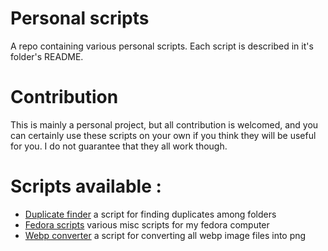 # Personal scripts

A repo containing various personal scripts. Each script is described in it's folder's README.

# Contribution

This is mainly a personal project, but all contribution is welcomed, and you can certainly use these scripts on your own if you think they will be useful for you. I do not guarantee that they all work though.

# Scripts available :

-   [Duplicate finder](duplicate_finder/README.md) a script for finding duplicates among folders
-   [Fedora scripts](fedora_scripts/README.md) various misc scripts for my fedora computer
-   [Webp converter](webp_converter/README.md) a script for converting all webp image files into png
